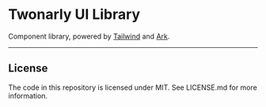 # Twonarly UI Library

Component library, powered by [Tailwind](https://tailwindcss.com/) and [Ark](https://ark-ui.com/).

---

## License

The code in this repository is licensed under MIT. See LICENSE.md for more information.
